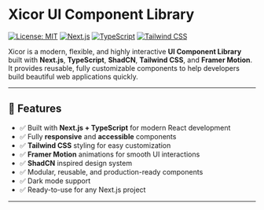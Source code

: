# Xicor UI Component Library

[![License: MIT](https://img.shields.io/badge/License-MIT-yellow.svg)](LICENSE)
[![Next.js](https://img.shields.io/badge/Next.js-13-blue)](https://nextjs.org/)
[![TypeScript](https://img.shields.io/badge/TypeScript-4.9-blue)](https://www.typescriptlang.org/)
[![Tailwind CSS](https://img.shields.io/badge/Tailwind%20CSS-3.3-blue)](https://tailwindcss.com/)

Xicor is a modern, flexible, and highly interactive **UI Component Library** built with **Next.js**, **TypeScript**, **ShadCN**, **Tailwind CSS**, and **Framer Motion**. It provides reusable, fully customizable components to help developers build beautiful web applications quickly.

---

## 🚀 Features

- ✅ Built with **Next.js + TypeScript** for modern React development
- ✅ Fully **responsive** and **accessible** components
- ✅ **Tailwind CSS** styling for easy customization
- ✅ **Framer Motion** animations for smooth UI interactions
- ✅ **ShadCN** inspired design system
- ✅ Modular, reusable, and production-ready components
- ✅ Dark mode support
- ✅ Ready-to-use for any Next.js project

---

